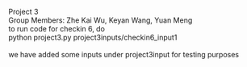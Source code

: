 Project 3 <br />
    Group Members: Zhe Kai Wu, Keyan Wang, Yuan Meng <br />
    to run code for checkin 6, do<br />
    python project3.py project3inputs/checkin6_input1<br /><br />
    we have added some inputs under project3input for testing purposes
